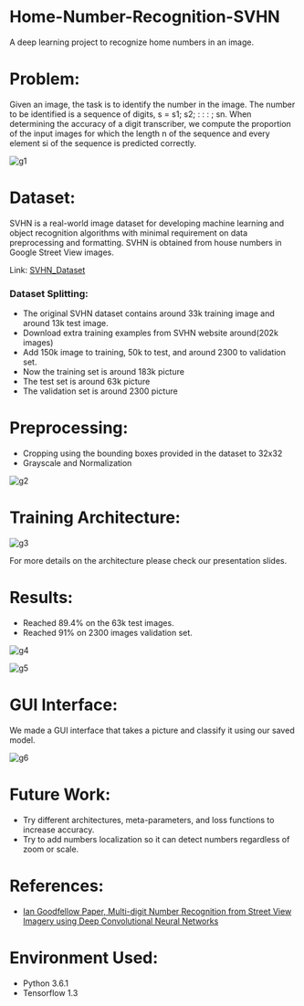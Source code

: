# Home-Number-Recognition-SVHN
A deep learning project to recognize home numbers in an image.

# Problem:

Given an image, the task is to identify the number in the image. The number to be identified is a sequence of digits, s = s1; s2; : : : ; sn. When determining the accuracy of a digit transcriber, we compute the proportion of the input images for which the length n of the sequence and every element si of the sequence is predicted correctly.


![g1](https://user-images.githubusercontent.com/6074821/41202631-58d5afae-6ccc-11e8-96ec-c995d6cdcb7e.jpg)


# Dataset:

SVHN is a real-world image dataset for developing machine learning and object recognition algorithms with minimal requirement on data preprocessing and formatting. SVHN is obtained from house numbers in Google Street View images.

Link: [SVHN_Dataset](http://ufldl.stanford.edu/housenumbers/)

### Dataset Splitting:

- The original SVHN dataset contains around 33k training image and around 13k test image.
- Download extra training examples from SVHN website around(202k images)
- Add 150k image to training, 50k to test, and around 2300 to validation set.
- Now the training set is around 183k picture
- The test set is around 63k picture
- The validation set is around 2300 picture

# Preprocessing:

- Cropping using the bounding boxes provided in the dataset to 32x32 
- Grayscale and Normalization

![g2](https://user-images.githubusercontent.com/6074821/41202695-6a6d5b62-6ccd-11e8-891d-8422b3233800.jpg)

# Training Architecture:

![g3](https://user-images.githubusercontent.com/6074821/41202747-93b4f5f2-6ccd-11e8-94cd-84663b64711a.jpg)

For more details on the architecture please check our presentation slides.


# Results:

- Reached 89.4% on the 63k test images.
- Reached 91% on 2300 images validation set.

![g4](https://user-images.githubusercontent.com/6074821/41202776-098abe74-6cce-11e8-97bb-8886b580481c.jpg)

![g5](https://user-images.githubusercontent.com/6074821/41202779-14b23408-6cce-11e8-91d8-51527cf457dc.jpg)


# GUI Interface:

We made a GUI interface that takes a picture and classify it using our saved model.

![g6](https://user-images.githubusercontent.com/6074821/41202790-427634d4-6cce-11e8-817b-30b6f128068d.jpg)

# Future Work:

- Try different architectures, meta-parameters, and loss functions to increase accuracy.
- Try to add numbers localization so it can detect numbers regardless of zoom or scale.

# References:

- [Ian Goodfellow Paper, Multi-digit Number Recognition from Street View Imagery using Deep Convolutional Neural Networks](https://static.googleusercontent.com/media/research.google.com/en//pubs/archive/42241.pdf)

# Environment Used:
- Python 3.6.1
- Tensorflow 1.3
